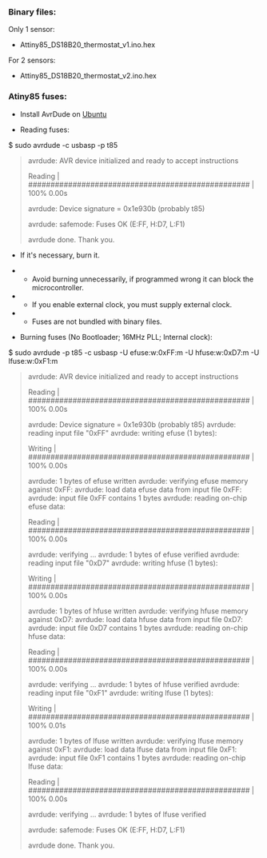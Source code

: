### Binary files:

Only 1 sensor:

- Attiny85_DS18B20_thermostat_v1.ino.hex


For 2 sensors:

- Attiny85_DS18B20_thermostat_v2.ino.hex


### Atiny85 fuses:

- Install AvrDude on [Ubuntu](https://medium.com/@ppatil/avr-programing-using-avrdude-in-ubuntu-93734c26ad19)

- Reading fuses:

$ sudo avrdude -c usbasp -p t85

>avrdude: AVR device initialized and ready to accept instructions
>
>Reading | ################################################## | 100% 0.00s
>
>avrdude: Device signature = 0x1e930b (probably t85)
>
>avrdude: safemode: Fuses OK (E:FF, H:D7, L:F1)
>
>avrdude done.  Thank you.

- If it's necessary, burn it.

- - Avoid burning unnecessarily, if programmed wrong it can block the microcontroller.

- - If you enable external clock, you must supply external clock.

- - Fuses are not bundled with binary files.

- Burning fuses (No Bootloader; 16MHz PLL; Internal clock):

$ sudo avrdude -p t85 -c usbasp -U efuse:w:0xFF:m -U hfuse:w:0xD7:m -U lfuse:w:0xF1:m

> avrdude: AVR device initialized and ready to accept instructions
> 
> Reading | ################################################## | 100% 0.00s
> 
> avrdude: Device signature = 0x1e930b (probably t85)
> avrdude: reading input file "0xFF"
> avrdude: writing efuse (1 bytes):
> 
> Writing | ################################################## | 100% 0.00s
> 
> avrdude: 1 bytes of efuse written
> avrdude: verifying efuse memory against 0xFF:
> avrdude: load data efuse data from input file 0xFF:
> avrdude: input file 0xFF contains 1 bytes
> avrdude: reading on-chip efuse data:
> 
> Reading | ################################################## | 100% 0.00s
> 
> avrdude: verifying ...
> avrdude: 1 bytes of efuse verified
> avrdude: reading input file "0xD7"
> avrdude: writing hfuse (1 bytes):
> 
> Writing | ################################################## | 100% 0.00s
> 
> avrdude: 1 bytes of hfuse written
> avrdude: verifying hfuse memory against 0xD7:
> avrdude: load data hfuse data from input file 0xD7:
> avrdude: input file 0xD7 contains 1 bytes
> avrdude: reading on-chip hfuse data:
> 
> Reading | ################################################## | 100% 0.00s
> 
> avrdude: verifying ...
> avrdude: 1 bytes of hfuse verified
> avrdude: reading input file "0xF1"
> avrdude: writing lfuse (1 bytes):
> 
> Writing | ################################################## | 100% 0.01s
> 
> avrdude: 1 bytes of lfuse written
> avrdude: verifying lfuse memory against 0xF1:
> avrdude: load data lfuse data from input file 0xF1:
> avrdude: input file 0xF1 contains 1 bytes
> avrdude: reading on-chip lfuse data:
> 
> Reading | ################################################## | 100% 0.00s
> 
> avrdude: verifying ...
> avrdude: 1 bytes of lfuse verified
> 
> avrdude: safemode: Fuses OK (E:FF, H:D7, L:F1)
> 
> avrdude done.  Thank you.



